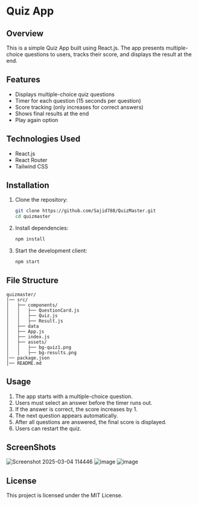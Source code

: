 # Quiz App

## Overview
This is a simple Quiz App built using React.js. The app presents multiple-choice questions to users, tracks their score, and displays the result at the end.

## Features
- Displays multiple-choice quiz questions
- Timer for each question (15 seconds per question)
- Score tracking (only increases for correct answers)
- Shows final results at the end
- Play again option

## Technologies Used
- React.js
- React Router
- Tailwind CSS

## Installation
1. Clone the repository:
   ```bash
   git clone https://github.com/Sajid788/QuizMaster.git
   cd quizmaster
   ```
2. Install dependencies:
   ```bash
   npm install
   ```
3. Start the development client:
   ```bash
   npm start
   ```

## File Structure
```
quizmaster/
│── src/
│   ├── components/
│   │   ├── QuestionCard.js
│   │   ├── Quiz.js
│   │   ├── Result.js
│   ├── data
│   ├── App.js
│   ├── index.js
│   ├── assets/
│   │   ├── bg-quiz1.png
│   │   ├── bg-results.png
│── package.json
│── README.md
```

## Usage
1. The app starts with a multiple-choice question.
2. Users must select an answer before the timer runs out.
3. If the answer is correct, the score increases by 1.
4. The next question appears automatically.
5. After all questions are answered, the final score is displayed.
6. Users can restart the quiz.

## ScreenShots
![Screenshot 2025-03-04 114446](https://github.com/user-attachments/assets/fccbd123-0d42-4bea-8dbb-289f4dd7f07e)
![image](https://github.com/user-attachments/assets/3660cb8d-29ad-4562-b3a0-03409be2deeb)
![image](https://github.com/user-attachments/assets/87b807a3-e151-4229-9313-d29ed9397947)




## License
This project is licensed under the MIT License.

